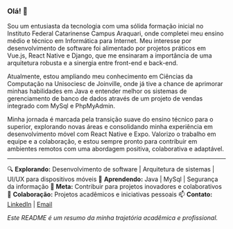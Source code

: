 ### Olá! 👋

Sou um entusiasta da tecnologia com uma sólida formação inicial no Instituto Federal Catarinense Campus Araquari, onde completei meu ensino médio e técnico em Informática para Internet. Meu interesse por desenvolvimento de software foi alimentado por projetos práticos em Vue.js, React Native e Django, que me ensinaram a importância de uma arquitetura robusta e a sinergia entre front-end e back-end.

Atualmente, estou ampliando meu conhecimento em Ciências da Computação na Unisociesc de Joinville, onde já tive a chance de aprimorar minhas habilidades em Java e entender melhor os sistemas de gerenciamento de banco de dados através de um projeto de vendas integrado com MySql e PhpMyAdmin.

Minha jornada é marcada pela transição suave do ensino técnico para o superior, explorando novas áreas e consolidando minha experiência em desenvolvimento móvel com React Native e Expo. Valorizo o trabalho em equipe e a colaboração, e estou sempre pronto para contribuir em ambientes remotos com uma abordagem positiva, colaborativa e adaptável.

---

🔍 **Explorando:** Desenvolvimento de software | Arquitetura de sistemas | UI/UX para dispositivos móveis
🌱 **Aprendendo:** Java | MySql | Segurança da informação
💼 **Meta:** Contribuir para projetos inovadores e colaborativos
🤝 **Colaboração:** Projetos acadêmicos e iniciativas pessoais
📫 **Contato:** [LinkedIn](https://www.linkedin.com/in/ian-roberto-dominoni-006385329/?trk=public-profile-join-page) | [Email](iandominoniti@gmail.com)

*Este README é um resumo da minha trajetória acadêmica e profissional.*
